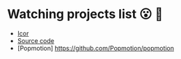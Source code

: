 # Watching projects list 😮 🙈

- [Icor](http://collinhover.com/lab/ichor/) 
- [Source code](https://github.com/collinhover/ichor)
- [Popmotion] https://github.com/Popmotion/popmotion
